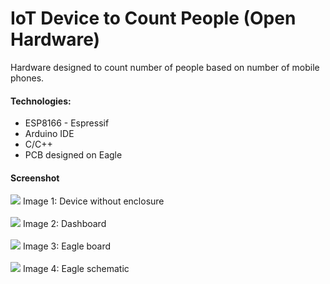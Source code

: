 # IoT Device to Count People (Open Hardware)
Hardware designed to count number of people based on number of mobile phones.

<h4>Technologies:</h4>
<ul>
  <li>ESP8166 - Espressif</li> 
  <li>Arduino IDE</li>
  <li>C/C++</li>
  <li>PCB designed on Eagle</li>
</ul>

<h4>Screenshot</h4>
<img src="https://github.com/Waelson/count-people-iot/blob/master/device_without_enclosure.png">
Image 1: Device without enclosure
<br/>
<br/>
<img src="https://github.com/Waelson/count-people-iot/blob/master/dashboard.png">
Image 2: Dashboard
<br/>
<br/>
<img src="https://github.com/Waelson/count-people-iot/blob/master/eagle_board.png">
Image 3: Eagle board
<br/>
<br/>
<img src="https://github.com/Waelson/count-people-iot/blob/master/eagle_schematic.png">
Image 4: Eagle schematic


